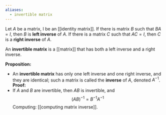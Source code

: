 ```yaml
---
aliases:
  - invertible matrix
---
```


Let $A$ be a matrix, I be an [[identity matrix]]. If there is matrix $B$ such that $BA=I$, then $B$ is **left inverse** of $A$. If there is a matrix $C$ such that $AC=I$, then $C$ is a **right inverse** of $A$.

An **invertible matrix** is a [[matrix]] that has both a left inverse and a right inverse.

**Proposition:**
- An **invertible matrix** has only one left inverse and one right inverse, and they are identical; such a matrix is called the **inverse** of $A$, denoted $A^{-1}$.
	**Proof:** 
- If $A$ and $B$ are invertible, then $AB$ is invertible, and $$(AB)^{-1}=B^{-1}A^{-1}$$
Computing: [[computing matrix inverse]].